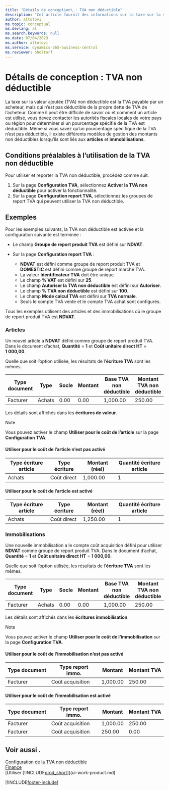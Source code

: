 ```yaml
---
title: "Détails de conception\_: TVA non déductible"
description: 'Cet article fournit des informations sur la taxe sur la valeur ajoutée (TVA) non déductible qui est la TVA payable par un acheteur, mais qui n’est pas déductible de la propre dette de TVA de l’acheteur.'
author: altotovi
ms.topic: conceptual
ms.devlang: al
ms.search.keywords: null
ms.date: 07/04/2023
ms.author: altotovi
ms.service: dynamics-365-business-central
ms.reviewer: bholtorf
---
```


# <a name="design-details-non-deductible-vat"></a>Détails de conception : TVA non déductible

La taxe sur la valeur ajoutée (TVA) non déductible est la TVA payable par un acheteur, mais qui n’est pas déductible de la propre dette de TVA de l’acheteur. Comme il peut être difficile de savoir où et comment un article est utilisé, vous devez contacter les autorités fiscales locales de votre pays ou région pour déterminer si un pourcentage spécifié de la TVA est déductible. Même si vous savez qu’un pourcentage spécifique de la TVA n’est pas déductible, il existe différents modèles de gestion des montants non déductibles lorsqu’ils sont liés aux **articles** et **immobilisations**.

## <a name="prerequisites-for-using-non-deductible-vat"></a>Conditions préalables à l’utilisation de la TVA non déductible

Pour utiliser et reporter la TVA non déductible, procédez comme suit.

1. Sur la page **Configuration TVA**, sélectionnez **Activer la TVA non déductible** pour activer la fonctionnalité.
2. Sur la page **Configuration report TVA**, sélectionnez les groupes de report TVA qui peuvent utiliser la TVA non déductible.

## <a name="examples"></a>Exemples

Pour les exemples suivants, la TVA non déductible est activée et la configuration suivante est terminée :

- Le champ **Groupe de report produit TVA** est défini sur **NDVAT**.
- Sur la page **Configuration report TVA** :

    - **NDVAT** est défini comme groupe de report produit TVA et **DOMESTIC** est défini comme groupe de report marché TVA.
    - La valeur **Identificateur TVA** doit être unique.
    - Le champ **% VAT** est défini sur **25**.
    - Le champ **Autoriser la TVA non déductible** est défini sur **Autoriser**.
    - Le champ **% TVA non déductible** est défini sur **100**.
    - Le champ **Mode calcul TVA** est défini sur **TVA normale**.
    - Seuls le compte TVA vente et le compte TVA achat sont configurés.

Tous les exemples utilisent des articles et des immobilisations où le groupe de report produit TVA est **NDVAT**.

### <a name="items"></a>Articles

Un nouvel article a **NDVAT** défini comme groupe de report produit TVA. Dans le document d’achat, **Quantité** = **1** et **Coût unitaire direct HT** = **1 000,00**.

Quelle que soit l’option utilisée, les résultats de l’**écriture TVA** sont les mêmes.

| Type document | Type | Socle | Montant | Base TVA non déductible | Montant TVA non déductible |
|---|---|---|---|---|---|
| Facturer | Achats | 0.00 | 0.00 | 1,000.00 | 250.00 |

Les détails sont affichés dans les **écritures de valeur**.

> [!NOTE]
> Vous pouvez activer le champ **Utiliser pour le coût de l’article** sur la page **Configuration TVA**.

#### <a name="use-for-item-cost-isnt-enabled"></a>Utiliser pour le coût de l’article n’est pas activé

| Type écriture article | Type écriture | Montant (réel) | Quantité écriture article |
|---|---|---|---|
| Achats | Coût direct | 1,000.00 | 1 |

#### <a name="use-for-item-cost-is-enabled"></a>Utiliser pour le coût de l’article est activé

| Type écriture article | Type écriture | Montant (réel) | Quantité écriture article |
|---|---|---|---|
| Achats | Coût direct | 1,250.00 | 1 |

### <a name="fixed-assets"></a>Immobilisations

Une nouvelle immobilisation a le compte coût acquisition défini pour utiliser **NDVAT** comme groupe de report produit TVA. Dans le document d’achat, **Quantité** = **1** et **Coût unitaire direct HT** = **1 000,00**.

Quelle que soit l’option utilisée, les résultats de l’**écriture TVA** sont les mêmes.

| Type document | Type | Socle | Montant | Base TVA non déductible | Montant TVA non déductible |
|---|---|---|---|---|---|
| Facturer | Achats | 0.00 | 0.00 | 1,000.00 | 250.00 |

Les détails sont affichés dans les **écritures immobilisation**.

> [!NOTE]
> Vous pouvez activer le champ **Utiliser pour le coût de l’immobilisation** sur la page **Configuration TVA**.

#### <a name="use-for-fixed-asset-cost-isnt-enabled"></a>Utiliser pour le coût de l’immobilisation n’est pas activé

| Type document | Type report immo. | Montant | Montant TVA |
|---|---|---|---|
| Facturer | Coût acquisition | 1,000.00 | 250.00 |

#### <a name="use-for-fixed-asset-cost-is-enabled"></a>Utiliser pour le coût de l’immobilisation est activé

| Type document | Type report immo. | Montant | Montant TVA |
|---|---|---|---|
| Facturer | Coût acquisition | 1,000.00 | 250.00 |
| Facturer | Coût acquisition | 250.00 | 0.00 |

## <a name="see-also"></a>Voir aussi .

[Configuration de la TVA non déductible](finance-setup-nondeductible-vat.md)  
[Finance](finance.md)  
[Utiliser [!INCLUDE[prod_short](includes/prod_short.md)]](ui-work-product.md)

[!INCLUDE[footer-include](includes/footer-banner.md)]
